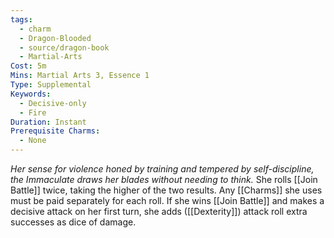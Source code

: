 ```yaml
---
tags:
  - charm
  - Dragon-Blooded
  - source/dragon-book
  - Martial-Arts
Cost: 5m
Mins: Martial Arts 3, Essence 1
Type: Supplemental
Keywords:
  - Decisive-only
  - Fire
Duration: Instant
Prerequisite Charms:
  - None
---
```

*Her sense for violence honed by training and tempered by self-discipline, the Immaculate draws her blades without needing to think.*
She rolls [[Join Battle]] twice, taking the higher of the two results. Any [[Charms]] she uses must be paid separately for each roll. If she wins [[Join Battle]] and makes a decisive attack on her first turn, she adds ([[Dexterity]]) attack roll extra successes as dice of damage.